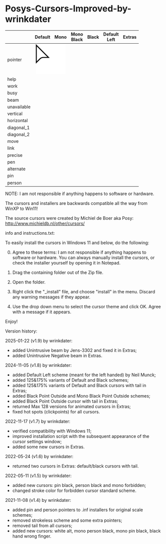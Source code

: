 # Posys-Cursors-Improved-by-wrinkdater

<div class="tg-wrap"><table><thead>
  <tr>
    <th></th>
    <th>Default</th>
    <th>Mono</th>
    <th>Mono<br>Black</th>
    <th>Black</th>
    <th>Default<br>Left</th>
    <th>Extras</th>
  </tr></thead>
<tbody>
  <tr>
    <td>pointer</td>
    <td colspan="2" align="center"><img src="https://raw.githubusercontent.com/wrinkdater/Posys-Cursors-Improved-by-wrinkdater/refs/heads/Animated-table-for-README.md/Showcase%20Images/Default%20%26%20Mono/pointer.png" width="96" height="96"></td>
    <td colspan="2"></td>
    <td></td>
    <td></td>
  </tr>
  <tr>
    <td>help</td>
    <td colspan="2"></td>
    <td colspan="2"></td>
    <td></td>
    <td></td>
  </tr>
  <tr>
    <td>work</td>
    <td></td>
    <td></td>
    <td></td>
    <td></td>
    <td></td>
    <td></td>
  </tr>
  <tr>
    <td>busy</td>
    <td></td>
    <td colspan="2"></td>
    <td colspan="2"></td>
    <td></td>
  </tr>
  <tr>
    <td>beam</td>
    <td colspan="5"></td>
    <td></td>
  </tr>
  <tr>
    <td>unavailable</td>
    <td></td>
    <td></td>
    <td></td>
    <td></td>
    <td></td>
    <td></td>
  </tr>
  <tr>
    <td>vertical</td>
    <td colspan="2"></td>
    <td colspan="2"></td>
    <td></td>
    <td></td>
  </tr>
  <tr>
    <td>horizontal</td>
    <td colspan="2"></td>
    <td colspan="2"></td>
    <td></td>
    <td></td>
  </tr>
  <tr>
    <td>diagonal_1</td>
    <td colspan="2"></td>
    <td colspan="2"></td>
    <td></td>
    <td></td>
  </tr>
  <tr>
    <td>diagonal_2</td>
    <td colspan="2"></td>
    <td colspan="2"></td>
    <td></td>
    <td></td>
  </tr>
  <tr>
    <td>move</td>
    <td colspan="2"></td>
    <td colspan="2"></td>
    <td></td>
    <td></td>
  </tr>
  <tr>
    <td>link</td>
    <td colspan="2"></td>
    <td colspan="2"></td>
    <td></td>
    <td></td>
  </tr>
  <tr>
    <td>precise</td>
    <td colspan="5"></td>
    <td></td>
  </tr>
  <tr>
    <td>pen</td>
    <td colspan="2"></td>
    <td colspan="2"></td>
    <td></td>
    <td></td>
  </tr>
  <tr>
    <td>alternate</td>
    <td colspan="2"></td>
    <td colspan="2"></td>
    <td></td>
    <td></td>
  </tr>
  <tr>
    <td>pin</td>
    <td></td>
    <td></td>
    <td></td>
    <td></td>
    <td></td>
    <td></td>
  </tr>
  <tr>
    <td>person</td>
    <td></td>
    <td></td>
    <td></td>
    <td></td>
    <td></td>
    <td></td>
  </tr>
</tbody></table></div>

NOTE: I am not responsible if anything happens to software or hardware.

The cursors and installers are backwards compatible all the way from WinXP to Win11!

The source cursors were created by Michiel de Boer aka Posy: http://www.michieldb.nl/other/cursors/

info and instructions.txt:

To easily install the cursors in Windows 11 and below, do the following:

0. Agree to these terms: I am not responsible if anything happens to software or hardware.
You can always manually install the cursors, or check the installer yourself by opening it in Notepad.

1. Drag the containing folder out of the Zip file.

2. Open the folder.

3. Right click the "_install" file, and choose "install" in the menu. Discard any warning messages if they appear.

4. Use the drop down menu to select the cursor theme and click OK. Agree with a message if it appears.

Enjoy!

Version history:

2025-01-22 (v1.9) by wrinkdater:
- added Unintrusive beam by Jens-3302 and fixed it in Extras;
- added Unintrusive Negative beam in Extras.

2024-11-05 (v1.8) by wrinkdater:
- added Default Left scheme (meant for the left handed) by Neil Munck;
- added 125&175% variants of Default and Black schemes;
- added 125&175% variants of Default and Black cursors with tail in Extras;
- added Black Point Outside and Mono Black Point Outside schemes;
- added Black Point Outside cursor with tail in Extras;
- returned Max 128 versions for animated cursors in Extras;
- fixed hot spots (clickpoints) for all cursors.

2022-11-17 (v1.7) by wrinkdater:
- verified compatibility with Windows 11;
- improved installation script with the subsequent appearance of the cursor settings window;
- added some new cursors in Extras.

2022-05-24 (v1.6) by wrinkdater:
- returned two cursors in Extras: default/black cursors with tail.

2022-05-11 (v1.5) by wrinkdater:
- added new cursors: pin black, person black and mono forbidden;
- changed stroke color for forbidden cursor standard scheme.

2021-11-08 (v1.4) by wrinkdater: 
- added pin and person pointers to .inf installers for original scale schemes;
- removed strokeless scheme and some extra pointers;
- removed tail from all cursors;
- added new cursors: white alt, mono person black, mono pin black, black hand wrong finger.
